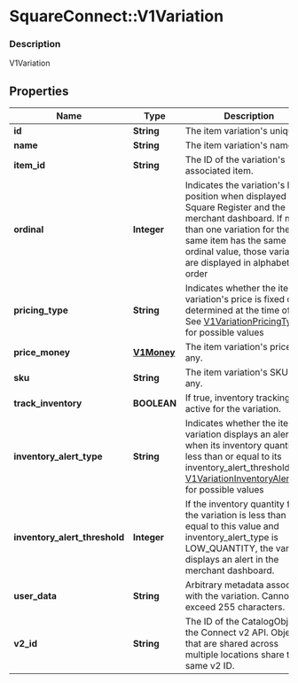 # SquareConnect::V1Variation

### Description

V1Variation

## Properties
Name | Type | Description | Notes
------------ | ------------- | ------------- | -------------
**id** | **String** | The item variation&#39;s unique ID. | [optional] 
**name** | **String** | The item variation&#39;s name. | [optional] 
**item_id** | **String** | The ID of the variation&#39;s associated item. | [optional] 
**ordinal** | **Integer** | Indicates the variation&#39;s list position when displayed in Square Register and the merchant dashboard. If more than one variation for the same item has the same ordinal value, those variations are displayed in alphabetical order | [optional] 
**pricing_type** | **String** | Indicates whether the item variation&#39;s price is fixed or determined at the time of sale. See [V1VariationPricingType](#type-v1variationpricingtype) for possible values | [optional] 
**price_money** | [**V1Money**](V1Money.md) | The item variation&#39;s price, if any. | [optional] 
**sku** | **String** | The item variation&#39;s SKU, if any. | [optional] 
**track_inventory** | **BOOLEAN** | If true, inventory tracking is active for the variation. | [optional] 
**inventory_alert_type** | **String** | Indicates whether the item variation displays an alert when its inventory quantity is less than or equal to its inventory_alert_threshold. See [V1VariationInventoryAlertType](#type-v1variationinventoryalerttype) for possible values | [optional] 
**inventory_alert_threshold** | **Integer** | If the inventory quantity for the variation is less than or equal to this value and inventory_alert_type is LOW_QUANTITY, the variation displays an alert in the merchant dashboard. | [optional] 
**user_data** | **String** | Arbitrary metadata associated with the variation. Cannot exceed 255 characters. | [optional] 
**v2_id** | **String** | The ID of the CatalogObject in the Connect v2 API. Objects that are shared across multiple locations share the same v2 ID. | [optional] 


